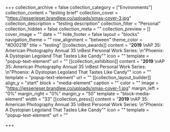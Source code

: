 +++
collection_archive = false
collection_category = ["Environments"]
collection_content = "testing brief"
collection_cover = "https://jesserieser.brandlew.co/uploads/xmas-cover-3.jpg"
collection_description = "testing description"
collection_filter = "Personal"
collection_hidden = false
collection_meta = ""
collection_preview = []
cover_image = ""
date = ""
hide_footer = false
layout = "blocks"
navigation_theme = ""
row_alignment = "between"
theme_color = "#D0021B"
title = "testing"
[[collection_awards]]
content = "**2019**  \nAP 35: American Photography Annual 35  \nBest Personal Work Series:  \n\"Phoenix: A Dystopian Legoland That Tastes Like Candy\""
icon = ""
template = "popup-text-element"
url = ""
[[collection_exhibition]]
content = "**2019**  \nAP 35: American Photography Annual 35  \nBest Personal Work Series:  \n\"Phoenix: A Dystopian Legoland That Tastes Like Candy\""
icon = ""
template = "popup-text-element"
url = ""
[[collection_layout_builder]]
align_y = "start"
block = "media-element"
caption = ""
color = ""
image = "https://jesserieser.brandlew.co/uploads/xmas-cover-1.jpg"
margin_left = "0%"
margin_right = "0%"
margin_y = "50"
template = "block-media-element"
width = "33"
[[collection_press]]
content = "**2019**  \nAP 35: American Photography Annual 35  \nBest Personal Work Series:  \n\"Phoenix: A Dystopian Legoland That Tastes Like Candy\""
icon = ""
template = "popup-text-element"
url = ""

+++
